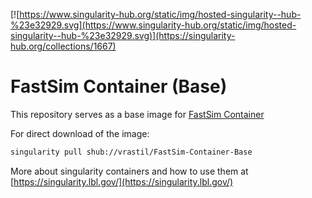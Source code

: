 [![https://www.singularity-hub.org/static/img/hosted-singularity--hub-%23e32929.svg](https://www.singularity-hub.org/static/img/hosted-singularity--hub-%23e32929.svg)](https://singularity-hub.org/collections/1667)

#  FastSim Container (Base)
This repository serves as a base image for [FastSim Container](https://github.com/vrastil/FastSim-Container)

For direct download of the image:
````sh
singularity pull shub://vrastil/FastSim-Container-Base
````

More about singularity containers and how to use them at [https://singularity.lbl.gov/](https://singularity.lbl.gov/)
 
